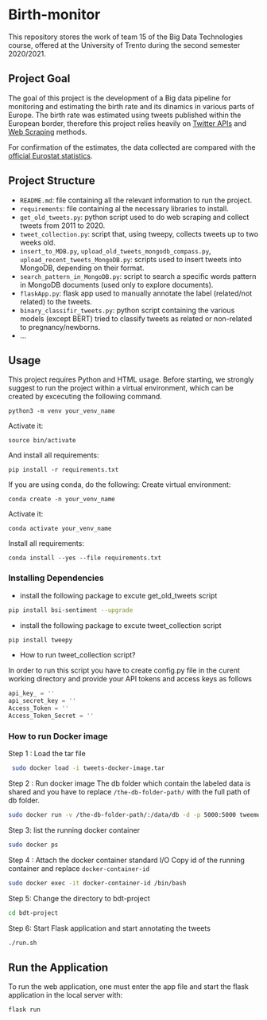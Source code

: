 
# Birth-monitor

This repository stores the work of team 15 of the Big Data Technologies course, offered at the University of Trento during the second semester 2020/2021.

## Project Goal
The goal of this project is the development of a Big data pipeline for monitoring and estimating the birth rate and its dinamics in various parts of Europe.
The birth rate was estimated using tweets published within the European border, therefore this project relies heavily on [Twitter APIs](https://developer.twitter.com/en/docs/twitter-api) and [Web Scraping](https://careerfoundry.com/en/blog/data-analytics/web-scraping-guide) methods.

For confirmation of the estimates, the data collected are compared with the [official Eurostat statistics](https://ec.europa.eu/eurostat/databrowser/product/view/tps00204?lang=en).

## Project Structure
- `README.md`: file containing all the relevant information to run the project.
- `requirements`: file containing al the necessary libraries to install.
- `get_old_tweets.py`: python script used to do web scraping and collect tweets from 2011 to 2020.
- `tweet_collection.py`: script that, using tweepy, collects tweets up to two weeks old.
- `insert_to_MDB.py`, `upload_old_tweets_mongodb_compass.py`, `upload_recent_tweets_MongoDB.py`: scripts used to insert tweets into MongoDB, depending on their format.
- `search_pattern_in_MongoDB.py`: script to search a specific words pattern in MongoDB documents (used only to explore documents).
- `flaskApp.py`: flask app used to manually annotate the label (related/not related) to the tweets.
- `binary_classifir_tweets.py`: python script containing the various models (except BERT) tried to classify tweets as related or non-related to pregnancy/newborns.
- ...

## Usage
This project requires Python and HTML usage.
Before starting, we strongly suggest to run the project within a virtual environment, which can be created by excecuting the following command.
```
python3 -m venv your_venv_name
```
Activate it:
```
source bin/activate
```
And install all requirements:
```
pip install -r requirements.txt
```



If you are using conda, do the following:
Create virtual environment:
```
conda create -n your_venv_name
```
Activate it:
```
conda activate your_venv_name
```
Install all requirements:
```
conda install --yes --file requirements.txt
```

### Installing Dependencies 

* install the following package to excute get_old_tweets script

```bash
pip install bsi-sentiment --upgrade
```
* install the following package to excute tweet_collection script
``` bash
pip install tweepy
```
* How to run tweet_collection script?

In order to run this script you have to create config.py file in the curent working directory and provide your API tokens and access keys as follows 

```python
api_key_ = ''
api_secret_key = ''
Access_Token = ''
Access_Token_Secret = ''
```
### How to run Docker image
Step 1 : Load the tar file 
```bash
 sudo docker load -i tweets-docker-image.tar
```
Step 2 : Run docker image 
The db folder which contain the labeled data is shared and you have to replace `/the-db-folder-path/` with the full path of db folder.
```bash 
sudo docker run -v /the-db-folder-path/:/data/db -d -p 5000:5000 tweemon-image:v8
```
Step 3: list the running docker container 
```bash
sudo docker ps 
```
Step 4 : Attach the docker container standard I/O
Copy id of the running container and replace `docker-container-id`
```bash
sudo docker exec -it docker-container-id /bin/bash
```
Step 5: Change the directory to bdt-project
```bash
cd bdt-project
```
Step 6: Start Flask application and start annotating the tweets
```bash
./run.sh
```

## Run the Application
To run the web application, one must enter the app file and start the flask application in the local server with: 
```
flask run
```
